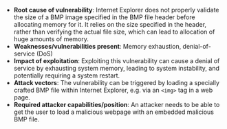 - **Root cause of vulnerability**: Internet Explorer does not properly validate the size of a BMP image specified in the BMP file header before allocating memory for it. It relies on the size specified in the header, rather than verifying the actual file size, which can lead to allocation of huge amounts of memory.
- **Weaknesses/vulnerabilities present**: Memory exhaustion, denial-of-service (DoS)
- **Impact of exploitation**: Exploiting this vulnerability can cause a denial of service by exhausting system memory, leading to system instability, and potentially requiring a system restart.
- **Attack vectors**: The vulnerability can be triggered by loading a specially crafted BMP file within Internet Explorer, e.g. via an `<img>` tag in a web page.
- **Required attacker capabilities/position**: An attacker needs to be able to get the user to load a malicious webpage with an embedded malicious BMP file.
